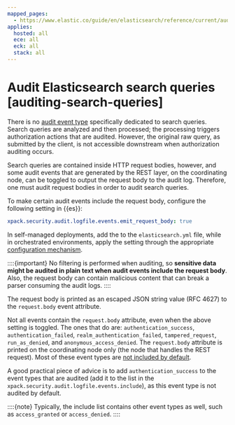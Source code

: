 ```yaml
---
mapped_pages:
  - https://www.elastic.co/guide/en/elasticsearch/reference/current/auditing-search-queries.html
applies:
  hosted: all
  ece: all
  eck: all
  stack: all
---
```


# Audit Elasticsearch search queries [auditing-search-queries]

There is no [audit event type](elasticsearch-audit-events.md) specifically dedicated to search queries. Search queries are analyzed and then processed; the processing triggers authorization actions that are audited. However, the original raw query, as submitted by the client, is not accessible downstream when authorization auditing occurs.

Search queries are contained inside HTTP request bodies, however, and some audit events that are generated by the REST layer, on the coordinating node, can be toggled to output the request body to the audit log. Therefore, one must audit request bodies in order to audit search queries.

To make certain audit events include the request body, configure the following setting in {{es}}:

```yaml
xpack.security.audit.logfile.events.emit_request_body: true
```

In self-managed deployments, add the to the `elasticsearch.yml` file, while in orchestrated environments, apply the setting through the appropriate [configuration mechanism](/deploy-manage/deploy.md).

::::{important} 
No filtering is performed when auditing, so **sensitive data might be audited in plain text when audit events include the request body**. Also, the request body can contain malicious content that can break a parser consuming the audit logs.
::::

The request body is printed as an escaped JSON string value (RFC 4627) to the `request.body` event attribute.

Not all events contain the `request.body` attribute, even when the above setting is toggled. The ones that do are: `authentication_success`, `authentication_failed`, `realm_authentication_failed`, `tampered_request`, `run_as_denied`, and `anonymous_access_denied`. The `request.body` attribute is printed on the coordinating node only (the node that handles the REST request). Most of these event types are [not included by default](https://www.elastic.co/guide/en/elasticsearch/reference/current/auditing-settings.html#xpack-sa-lf-events-include).

A good practical piece of advice is to add `authentication_success` to the event types that are audited (add it to the list in the `xpack.security.audit.logfile.events.include`), as this event type is not audited by default.

::::{note} 
Typically, the include list contains other event types as well, such as `access_granted` or `access_denied`.
::::


